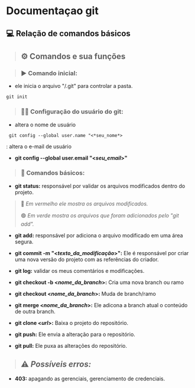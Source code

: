 # Documentaçao git
## 💻 Relação de comandos básicos

> ##   ⚙️ Comandos e sua funções


> ### ▶️ Comando inicial:


+ ele inicia o arquivo "/.git" para controlar a pasta.
````
git init
````


> ### 🧑‍💻 Configuração do usuário do git:

+ altera o nome de usuário
````
 git config --global user.name "<*seu_nome*>
````

: altera o e-mail de usuário
 + **git config --global user.email "<*seu_email*>"** 

> ### 🚀 Comandos básicos:
 + **git status:** responsável por validar os arquivos modificados dentro do projeto.
 
>  🔴 *Em vermelho ele mostra os arquivos modificados.*
>
>  🟢 *Em verde mostra os arquivos que foram adicionados pelo "git add".*

+ **git add:** responsável por adiciona o arquivo modificado em uma área segura.

+ **git commit -m "<*texto_da_modificação*>":** Ele é responsável por criar uma nova versão do projeto com as referências do criador.

+ **git log:** validar os meus comentários e modificações.

+ **git checkout -b <*nome_da_branch*>:** Cria uma nova branch ou ramo

+ **git checkout <*nome_da_branch*>:** Muda de branch/ramo

+ **git merge <*nome_da_branch*>:** Ele adicona a branch atual o conteúdo de outra branch.

+ **git clone <*url*>:** Baixa o projeto do repositório.

+ **git push:** Ele envia a alteração para o repositório.

+ **git pull:** Ele puxa as alterações do repositório.

> ## ⚠️ *Possíveis erros:*
+ **403:** apagando as gerenciais, gerenciamento de credenciais.
